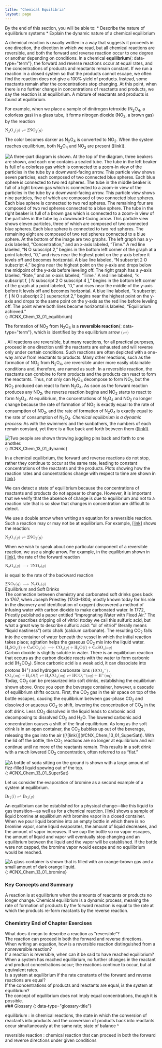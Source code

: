 ```yaml
---
title: "Chemical Equilibria"
layout: page
---
```



<div data-type="abstract" markdown="1">
By the end of this section, you will be able to:
* Describe the nature of equilibrium systems
* Explain the dynamic nature of a chemical equilibrium

</div>

A chemical reaction is usually written in a way that suggests it proceeds in one direction, the direction in which we read, but all chemical reactions are reversible, and both the forward and reverse reaction occur to one degree or another depending on conditions. In a chemical **equilibrium**{: data-type="term"}, the forward and reverse reactions occur at equal rates, and the concentrations of products and reactants remain constant. If we run a reaction in a closed system so that the products cannot escape, we often find the reaction does not give a 100% yield of products. Instead, some reactants remain after the concentrations stop changing. At this point, when there is no further change in concentrations of reactants and products, we say the reaction is at equilibrium. A mixture of reactants and products is found at equilibrium.

For example, when we place a sample of dinitrogen tetroxide (N<sub>2</sub>O<sub>4</sub>, a colorless gas) in a glass tube, it forms nitrogen dioxide (NO<sub>2</sub>, a brown gas) by the reaction

<div data-type="equation">
<math xmlns="http://www.w3.org/1998/Math/MathML"><mrow><msub><mtext>N</mtext><mn>2</mn></msub><msub><mtext>O</mtext><mn>4</mn></msub><mo stretchy="false">(</mo><mi>g</mi><mo stretchy="false">)</mo><mo stretchy="false">⇌</mo><mn>2</mn><msub><mrow><mtext>NO</mtext></mrow><mn>2</mn></msub><mo stretchy="false">(</mo><mi>g</mi><mo stretchy="false">)</mo></mrow></math>
</div>

The color becomes darker as N<sub>2</sub>O<sub>4</sub> is converted to NO<sub>2</sub>. When the system reaches equilibrium, both N<sub>2</sub>O<sub>4</sub> and NO<sub>2</sub> are present ([\[link\]](#CNX_Chem_13_01_equilibrium)).

 ![A three-part diagram is shown. At the top of the diagram, three beakers are shown, and each one contains a sealed tube. The tube in the left beaker is full of a colorless gas which is connected to a zoom-in view of the particles in the tube by a downward-facing arrow. This particle view shows seven particles, each composed of two connected blue spheres. Each blue sphere is connected to two red spheres. The tube in the middle beaker is full of a light brown gas which is connected to a zoom-in view of the particles in the tube by a downward-facing arrow. This particle view shows nine particles, five of which are composed of two connected blue spheres. Each blue sphere is connected to two red spheres. The remaining four are composed of two red spheres connected to a blue sphere. The tube in the right beaker is full of a brown gas which is connected to a zoom-in view of the particles in the tube by a downward-facing arrow. This particle view shows eleven particles, three of which are composed of two connected blue spheres. Each blue sphere is connected to two red spheres. The remaining eight are composed of two red spheres connected to a blue sphere. At the bottom of the image are two graphs. The left graph has a y-axis labeled, &#x201C;Concentration,&#x201D; and an x-axis labeled, &#x201C;Time.&#x201D; A red line labeled, &#x201C;N O subscript 2,&#x201D; begins in the bottom left corner of the graph at a point labeled, &#x201C;0,&#x201D; and rises near the highest point on the y-axis before it levels off and becomes horizontal. A blue line labeled, &#x201C;N subscript 2 O subscript 4,&#x201D; begins near the highest point on the y-axis and drops below the midpoint of the y-axis before leveling off. The right graph has a y-axis labeled, &#x201C;Rate,&#x201D; and an x-axis labeled, &#x201C;Time.&#x201D; A red line labeled, &#x201C;k subscript f, \[ N subscript 2 O subscript 4 \],&#x201D; begins in the bottom left corner of the graph at a point labeled, &#x201C;0,&#x201D; and rises near the middle of the y-axis before it levels off and becomes horizontal. A blue line labeled, &#x201C;k subscript f, \[ N O subscript 2 \] superscript 2,&#x201D; begins near the highest point on the y-axis and drops to the same point on the y-axis as the red line before leveling off. The point where both lines become horizontal is labeled, &#x201C;Equilibrium achieved.&#x201D;](../resources/CNX_Chem_13_01_equilibrium.jpg "A mixture of NO2 and N2O4 moves toward equilibrium. Colorless N2O4 reacts to form brown NO2. As the reaction proceeds toward equilibrium, the color of the mixture darkens due to the increasing concentration of NO2."){: #CNX_Chem_13_01_equilibrium}

The formation of NO<sub>2</sub> from N<sub>2</sub>O<sub>4</sub> is a **reversible reaction**{: data-type="term"}, which is identified by the equilibrium arrow <math xmlns="http://www.w3.org/1998/Math/MathML"><mtext>(⇌)</mtext></math>

. All reactions are reversible, but many reactions, for all practical purposes, proceed in one direction until the reactants are exhausted and will reverse only under certain conditions. Such reactions are often depicted with a one-way arrow from reactants to products. Many other reactions, such as the formation of NO<sub>2</sub> from N<sub>2</sub>O<sub>4</sub>, are reversible under more easily obtainable conditions and, therefore, are named as such. In a reversible reaction, the reactants can combine to form products and the products can react to form the reactants. Thus, not only can N<sub>2</sub>O<sub>4</sub> decompose to form NO<sub>2</sub>, but the NO<sub>2</sub> produced can react to form N<sub>2</sub>O<sub>4</sub>. As soon as the forward reaction produces any NO<sub>2</sub>, the reverse reaction begins and NO<sub>2</sub> starts to react to form N<sub>2</sub>O<sub>4</sub>. At equilibrium, the concentrations of N<sub>2</sub>O<sub>4</sub> and NO<sub>2</sub> no longer change because the rate of formation of NO<sub>2</sub> is exactly equal to the rate of consumption of NO<sub>2</sub>, and the rate of formation of N<sub>2</sub>O<sub>4</sub> is exactly equal to the rate of consumption of N<sub>2</sub>O<sub>4</sub>. *Chemical equilibrium is a dynamic process*\: As with the swimmers and the sunbathers, the numbers of each remain constant, yet there is a flux back and forth between them ([\[link\]](#CNX_Chem_13_01_dynamic)).

 ![Two people are shown throwing juggling pins back and forth to one another.](../resources/CNX_Chem_13_01_dynamic.jpg "These jugglers provide an illustration of dynamic equilibrium. Each throws clubs to the other at the same rate at which he receives clubs from that person. Because clubs are thrown continuously in both directions, the number of clubs moving in each direction is constant, and the number of clubs each juggler has at a given time remains (roughly) constant."){: #CNX_Chem_13_01_dynamic}

In a chemical equilibrium, the forward and reverse reactions do not stop, rather they continue to occur at the same rate, leading to constant concentrations of the reactants and the products. Plots showing how the reaction rates and concentrations change with respect to time are shown in [\[link\]](#CNX_Chem_13_01_equilibrium).

We can detect a state of equilibrium because the concentrations of reactants and products do not appear to change. However, it is important that we verify that the absence of change is due to equilibrium and not to a reaction rate that is so slow that changes in concentration are difficult to detect.

We use a double arrow when writing an equation for a reversible reaction. Such a reaction may or may not be at equilibrium. For example, [\[link\]](#CNX_Chem_13_01_equilibrium) shows the reaction:

<div data-type="equation">
<math xmlns="http://www.w3.org/1998/Math/MathML"><mrow><msub><mtext>N</mtext><mn>2</mn></msub><msub><mtext>O</mtext><mn>4</mn></msub><mo stretchy="false">(</mo><mi>g</mi><mo stretchy="false">)</mo><mo stretchy="false">⇌</mo><mn>2</mn><msub><mrow><mtext>NO</mtext></mrow><mn>2</mn></msub><mo stretchy="false">(</mo><mi>g</mi><mo stretchy="false">)</mo></mrow></math>
</div>

When we wish to speak about one particular component of a reversible reaction, we use a single arrow. For example, in the equilibrium shown in [\[link\]](#CNX_Chem_13_01_equilibrium), the rate of the forward reaction

<div data-type="equation">
<math xmlns="http://www.w3.org/1998/Math/MathML"><mrow><msub><mtext>N</mtext><mn>2</mn></msub><msub><mtext>O</mtext><mn>4</mn></msub><mo stretchy="false">(</mo><mi>g</mi><mo stretchy="false">)</mo><mspace width="0.2em" /><mo stretchy="false">⟶</mo><mspace width="0.2em" /><mn>2</mn><msub><mrow><mtext>NO</mtext></mrow><mn>2</mn></msub><mo stretchy="false">(</mo><mi>g</mi><mo stretchy="false">)</mo></mrow></math>
</div>

is equal to the rate of the backward reaction

<div data-type="equation">
<math xmlns="http://www.w3.org/1998/Math/MathML"><mrow><mn>2</mn><msub><mrow><mtext>NO</mtext></mrow><mn>2</mn></msub><mo stretchy="false">(</mo><mi>g</mi><mo stretchy="false">)</mo><mspace width="0.2em" /><mo stretchy="false">⟶</mo><mspace width="0.2em" /><msub><mtext>N</mtext><mn>2</mn></msub><msub><mtext>O</mtext><mn>4</mn></msub><mo stretchy="false">(</mo><mi>g</mi><mo stretchy="false">)</mo></mrow></math>
</div>

<div data-type="note" class="chemistry everyday-life" markdown="1">
<div data-type="title">
Equilibrium and Soft Drinks
</div>
The connection between chemistry and carbonated soft drinks goes back to 1767, when Joseph Priestley (1733–1804; mostly known today for his role in the discovery and identification of oxygen) discovered a method of infusing water with carbon dioxide to make carbonated water. In 1772, Priestly published a paper entitled “Impregnating Water with Fixed Air.” The paper describes dripping oil of vitriol (today we call this sulfuric acid, but what a great way to describe sulfuric acid: “oil of vitriol” literally means “liquid nastiness”) onto chalk (calcium carbonate). The resulting CO<sub>2</sub> falls into the container of water beneath the vessel in which the initial reaction takes place; agitation helps the gaseous CO<sub>2</sub> mix into the liquid water.

<div data-type="equation">
<math xmlns="http://www.w3.org/1998/Math/MathML"><mrow><msub><mtext>H</mtext><mn>2</mn></msub><msub><mrow><mtext>SO</mtext></mrow><mn>4</mn></msub><mo stretchy="false">(</mo><mi>l</mi><mo stretchy="false">)</mo><mo>+</mo><msub><mrow><mtext>CaCO</mtext></mrow><mn>3</mn></msub><mo stretchy="false">(</mo><mi>s</mi><mo stretchy="false">)</mo><mspace width="0.2em" /><mo stretchy="false">⟶</mo><mspace width="0.2em" /><msub><mrow><mtext>CO</mtext></mrow><mn>2</mn></msub><mo stretchy="false">(</mo><mi>g</mi><mo stretchy="false">)</mo><mo>+</mo><msub><mtext>H</mtext><mn>2</mn></msub><mtext>O</mtext><mo stretchy="false">(</mo><mi>l</mi><mo stretchy="false">)</mo><mo>+</mo><msub><mrow><mtext>CaSO</mtext></mrow><mn>4</mn></msub><mo stretchy="false">(</mo><mi>a</mi><mi>q</mi><mo stretchy="false">)</mo></mrow></math>
</div>
Carbon dioxide is slightly soluble in water. There is an equilibrium reaction that occurs as the carbon dioxide reacts with the water to form carbonic acid (H<sub>2</sub>CO<sub>3</sub>). Since carbonic acid is a weak acid, it can dissociate into protons (H<sup>+</sup>) and hydrogen carbonate ions <math xmlns="http://www.w3.org/1998/Math/MathML"><mrow><mo stretchy="false">(</mo><msub><mrow><mtext>HCO</mtext></mrow><mn>3</mn></msub><msup><mrow /><mtext>−</mtext></msup><mo stretchy="false">)</mo><mo>.</mo></mrow></math>

<div data-type="equation">
<math xmlns="http://www.w3.org/1998/Math/MathML"><mrow><msub><mrow><mtext>CO</mtext></mrow><mn>2</mn></msub><mo stretchy="false">(</mo><mi>a</mi><mi>q</mi><mo stretchy="false">)</mo><mo>+</mo><msub><mtext>H</mtext><mn>2</mn></msub><mtext>O</mtext><mo stretchy="false">(</mo><mi>l</mi><mo stretchy="false">)</mo><mo stretchy="false">⇌</mo><msub><mtext>H</mtext><mn>2</mn></msub><msub><mrow><mtext>CO</mtext></mrow><mn>3</mn></msub><mo stretchy="false">(</mo><mi>a</mi><mi>q</mi><mo stretchy="false">)</mo><mo stretchy="false">⇌</mo><msub><mrow><mtext>HCO</mtext></mrow><mn>3</mn></msub><msup><mrow /><mtext>−</mtext></msup><mo stretchy="false">(</mo><mi>a</mi><mi>q</mi><mo stretchy="false">)</mo><mo>+</mo><msup><mtext>H</mtext><mtext>+</mtext></msup><mo stretchy="false">(</mo><mi>a</mi><mi>q</mi><mo stretchy="false">)</mo></mrow></math>
</div>
Today, CO<sub>2</sub> can be pressurized into soft drinks, establishing the equilibrium shown above. Once you open the beverage container, however, a cascade of equilibrium shifts occurs. First, the CO<sub>2</sub> gas in the air space on top of the bottle escapes, causing the equilibrium between gas-phase CO<sub>2</sub> and dissolved or aqueous CO<sub>2</sub> to shift, lowering the concentration of CO<sub>2</sub> in the soft drink. Less CO<sub>2</sub> dissolved in the liquid leads to carbonic acid decomposing to dissolved CO<sub>2</sub> and H<sub>2</sub>O. The lowered carbonic acid concentration causes a shift of the final equilibrium. As long as the soft drink is in an open container, the CO<sub>2</sub> bubbles up out of the beverage, releasing the gas into the air ([\[link\]](#CNX_Chem_13_01_SuperSat)). With the lid off the bottle, the CO<sub>2</sub> reactions are no longer at equilibrium and will continue until no more of the reactants remain. This results in a soft drink with a much lowered CO<sub>2</sub> concentration, often referred to as “flat.”

![A bottle of soda sitting on the ground is shown with a large amount of fizz-filled liquid spewing out of the top.](../resources/CNX_Chem_13_01_SuperSat.jpg "When a soft drink is opened, several equilibrium shifts occur. (credit: modification of work by &#x201C;D Coetzee&#x201D;/Flickr)"){: #CNX_Chem_13_01_SuperSat}


</div>

Let us consider the evaporation of bromine as a second example of a system at equilibrium.

<div data-type="equation">
<math xmlns="http://www.w3.org/1998/Math/MathML"><mrow><msub><mrow><mtext>Br</mtext></mrow><mn>2</mn></msub><mo stretchy="false">(</mo><mi>l</mi><mo stretchy="false">)</mo><mo stretchy="false">⇌</mo><msub><mrow><mtext>Br</mtext></mrow><mn>2</mn></msub><mo stretchy="false">(</mo><mi>g</mi><mo stretchy="false">)</mo></mrow></math>
</div>

An equilibrium can be established for a physical change—like this liquid to gas transition—as well as for a chemical reaction. [\[link\]](#CNX_Chem_13_01_bromine) shows a sample of liquid bromine at equilibrium with bromine vapor in a closed container. When we pour liquid bromine into an empty bottle in which there is no bromine vapor, some liquid evaporates, the amount of liquid decreases, and the amount of vapor increases. If we cap the bottle so no vapor escapes, the amount of liquid and vapor will eventually stop changing and an equilibrium between the liquid and the vapor will be established. If the bottle were not capped, the bromine vapor would escape and no equilibrium would be reached.

 ![A glass container is shown that is filled with an orange-brown gas and a small amount of dark orange liquid.](../resources/CNX_Chem_13_01_bromine.jpg "An equilibrium is pictured between liquid bromine, Br2(l), the dark liquid, and bromine vapor, Br2(g), the reddish-brown gas. Because the container is sealed, bromine vapor cannot escape and equilibrium is maintained. (credit: http://images-of-elements.com/bromine.php)"){: #CNX_Chem_13_01_bromine}

### Key Concepts and Summary

A reaction is at equilibrium when the amounts of reactants or products no longer change. Chemical equilibrium is a dynamic process, meaning the rate of formation of products by the forward reaction is equal to the rate at which the products re-form reactants by the reverse reaction.

### Chemistry End of Chapter Exercises

<div data-type="exercise">
<div data-type="problem" markdown="1">
What does it mean to describe a reaction as “reversible”?

</div>
<div data-type="solution" markdown="1">
The reaction can proceed in both the forward and reverse directions.

</div>
</div>

<div data-type="exercise">
<div data-type="problem" markdown="1">
When writing an equation, how is a reversible reaction distinguished from a nonreversible reaction?

</div>
</div>

<div data-type="exercise">
<div data-type="problem" markdown="1">
If a reaction is reversible, when can it be said to have reached equilibrium?

</div>
<div data-type="solution" markdown="1">
When a system has reached equilibrium, no further changes in the reactant and product concentrations occur; the reactions continue to occur, but at equivalent rates.

</div>
</div>

<div data-type="exercise">
<div data-type="problem" markdown="1">
Is a system at equilibrium if the rate constants of the forward and reverse reactions are equal?

</div>
</div>

<div data-type="exercise">
<div data-type="problem" markdown="1">
If the concentrations of products and reactants are equal, is the system at equilibrium?

</div>
<div data-type="solution" markdown="1">
The concept of equilibrium does not imply equal concentrations, though it is possible.

</div>
</div>

<div data-type="glossary" markdown="1">
### Glossary
{: data-type="glossary-title"}

equilibrium
: in chemical reactions, the state in which the conversion of reactants into products and the conversion of products back into reactants occur simultaneously at the same rate; state of balance
^

reversible reaction
: chemical reaction that can proceed in both the forward and reverse directions under given conditions

</div>

